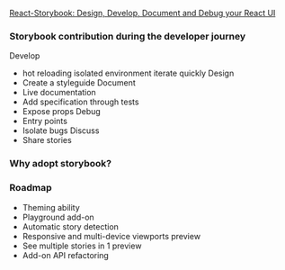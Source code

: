 [React-Storybook: Design, Develop, Document and Debug your React UI](https://www.youtube.com/watch?v=q248uxiicwY&t=747s)

### Storybook contribution during the developer journey
Develop <br/>
- hot reloading isolated environment iterate quickly
Design <br/>
- Create a styleguide
Document <br/>
- Live documentation
- Add specification through tests
- Expose props
Debug <br/>
- Entry points
- Isolate bugs
Discuss <br/>
- Share stories

### Why adopt storybook?

### Roadmap
- Theming ability
- Playground add-on
- Automatic story detection
- Responsive and multi-device viewports preview
- See multiple stories in 1 preview
- Add-on API refactoring
